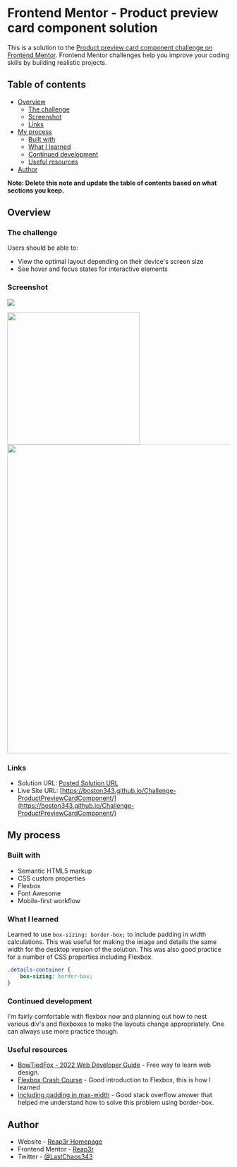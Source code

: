 # Frontend Mentor - Product preview card component solution

This is a solution to the [Product preview card component challenge on Frontend Mentor](https://www.frontendmentor.io/challenges/product-preview-card-component-GO7UmttRfa). Frontend Mentor challenges help you improve your coding skills by building realistic projects. 

## Table of contents

- [Overview](#overview)
  - [The challenge](#the-challenge)
  - [Screenshot](#screenshot)
  - [Links](#links)
- [My process](#my-process)
  - [Built with](#built-with)
  - [What I learned](#what-i-learned)
  - [Continued development](#continued-development)
  - [Useful resources](#useful-resources)
- [Author](#author)

**Note: Delete this note and update the table of contents based on what sections you keep.**

## Overview

### The challenge

Users should be able to:

- View the optimal layout depending on their device's screen size
- See hover and focus states for interactive elements

### Screenshot

![](./screenshot.jpg)

<img src="https://user-images.githubusercontent.com/96832297/177075039-ce95c519-3b3e-456a-b7e5-44795e3a960c.JPG" width="300px" /> <img src="https://user-images.githubusercontent.com/96832297/177075056-aa080ad0-0048-475d-9613-a41b0f6ad66b.JPG" width="700px" />

### Links

- Solution URL: [Posted Solution URL](https://www.frontendmentor.io/solutions/product-preview-card-component-flexbox-mobile-first-design-J60GbfzpVo)
- Live Site URL: [https://boston343.github.io/Challenge-ProductPreviewCardComponent/](https://boston343.github.io/Challenge-ProductPreviewCardComponent/)

## My process

### Built with

- Semantic HTML5 markup
- CSS custom properties
- Flexbox
- Font Awesome
- Mobile-first workflow

### What I learned

Learned to use `box-sizing: border-box;` to include padding in width calculations. This was useful for making the image and details the same width for the desktop version of the solution. This was also good practice for a number of CSS properties including Flexbox. 

```css
.details-container {
    box-sizing: border-box;
}
```

### Continued development

I'm fairly comfortable with flexbox now and planning out how to nest various div's and flexboxes to make the layouts change appropriately. One can always use more practice though.

### Useful resources

- [BowTiedFox - 2022 Web Developer Guide](https://bowtiedfox.substack.com/p/dev?s=r) - Free way to learn web design.
- [Flexbox Crash Course](https://www.youtube.com/watch?v=3YW65K6LcIA) - Good introduction to Flexbox, this is how I learned
- [including padding in max-width](https://stackoverflow.com/questions/22564756/css-how-to-make-max-width-fixed-when-adding-padding) - Good stack overflow answer that helped me understand how to solve this problem using border-box.

## Author

- Website - [Reap3r Homepage](https://boston343.github.io/CSS-MySite/)
- Frontend Mentor - [Reap3r](https://www.frontendmentor.io/profile/Boston343)
- Twitter - [@LastChaos343](https://twitter.com/LastChaos343)

